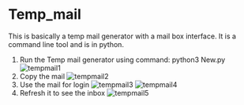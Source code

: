 # Temp_mail
This is basically a temp mail generator with a mail box interface. It is a command line tool and is in python.
1. Run the Temp mail generator using
   command: python3 New.py
![tempmail1](https://github.com/user-attachments/assets/457cdbbc-e1e2-4ddf-9d79-8e240d9c393e)
2. Copy the mail 
![tempmail2](https://github.com/user-attachments/assets/301d9cd4-f7c3-41a4-bec9-e814c4db984d)
3. Use the mail for login
![tempmail3](https://github.com/user-attachments/assets/076ab41c-456e-4fe0-89de-d944b97f33d4)
![tempmail4](https://github.com/user-attachments/assets/52e28227-0903-4dfe-9459-aa7e3219e1ac)
4. Refresh it to see the inbox
![tempmail5](https://github.com/user-attachments/assets/2f8e1bab-414c-4785-bb25-8e919bccc92f)

